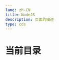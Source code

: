 ```yaml
---
lang: zh-CN   
title: NodeJS    
description: 页面的描述  
type: cds
---
```


# 当前目录


<Comment></Comment>
